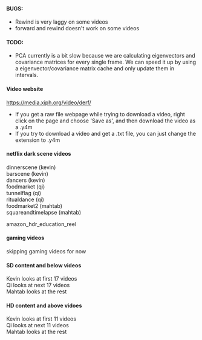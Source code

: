 #### BUGS:

- Rewind is very laggy on some videos
- forward and rewind doesn't work on some videos

#### TODO:

- PCA currently is a bit slow because we are calculating eigenvectors and covariance matrices for every single frame. We can speed it up by using a eigenvector/covariance matrix cache and only update them in intervals.

#### Video website
https://media.xiph.org/video/derf/

- If you get a raw file webpage while trying to download a video, right click on the page and choose 'Save as', and then download the video as a .y4m
- If you try to download a video and get a .txt file, you can just change the extension to .y4m

#### netflix dark scene videos  
dinnerscene (kevin)  
barscene (kevin)  
dancers (kevin)  
foodmarket (qi)  
tunnelflag (qi)  
ritualdance (qi)  
foodmarket2 (mahtab)  
squareandtimelapse (mahtab)  

amazon_hdr_education_reel

#### gaming videos  
skipping gaming videos for now  


#### SD content and below videos  
Kevin looks at first 17 videos  
Qi  looks at next 17 videos  
Mahtab looks at the rest  

#### HD content and above vidoes  
Kevin looks at first 11 videos  
Qi looks at next 11 videos  
Mahtab looks at the rest